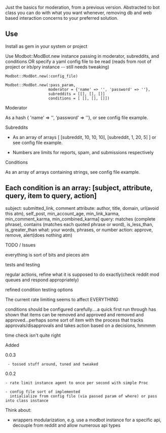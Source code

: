 Just the basics for moderation, from a previous version. Abstracted to bot
class you can do with what you want whenever, removing db and web based
interaction concerns to your preferred solution.

Use
---

Install as gem in your system or project

Use Modbot::ModBot.new instance passing in moderator, subreddits, and conditions 
OR specify a yaml config file to be read (reads from root of project or irb/pry 
instance -- still needs tweaking)

    Modbot::ModBot.new(:config_file)

    Modbot::ModBot.new(:pass_param,
                       moderator = {'name' => '', 'password' => ''},
                       subreddits = [[], [], []]
                       conditions = [ [], [], []])
Moderator

  As a hash { 'name' => '', 'password' => ''}, or see config file example.

Subreddits

- As an array of arrays [ [subreddit, 10, 10, 10], [subreddit, 1, 20, 5] ] or 
see config file example.

- Numbers are limits for reports, spam, and submissions respectively

Conditions

  As an array of arrays containing strings, see config file example.

  Each condition is an array: [subject, attribute, query, item to query, action]
  ---------------------------------------------------------------------------------
  subject:
    submitted_link, comment
  attribute:
    author, title, domain, url(avoid this atm), self_post, min_account_age, min_link_karma, min_comment_karma, min_combined_karma]
  query:
    matches (complete phrase), contains (matches each quoted phrase or word), is_less_than, is_greater_than
  what:
    your words, phrases, or number
  action:
    approve, remove, alert(does nothing atm)

TODO / Issues

everything is sort of bits and pieces atm 

tests and testing

regular actions, refine what it is supposed to do exactly(check reddit mod queues and respond appropriately)

refined condition testing options

The current rate limiting seems to affect EVERYTHING

conditions should be configured carefully....a quick first run through has shown
  that items can be removed and approved and removed and approved...perhaps some sort of
  item with the process that tracks approvals/disapprovals and takes action based
  on a decisions, hmmmm

time check isn't quite right

Added

  0.0.3

     - tossed stuff around, tuned and tweaked

  0.0.2
    
    - rate limit instance agent to once per second with simple Proc

    - config file sort of implemented
      intialialize from config file (via passed param of where) or pass into class instance

Think about:

  - wrappers modularization, e.g. use a modbot instance for a specific api, decouple from reddit and allow numerous api types
